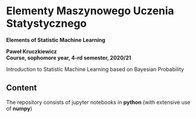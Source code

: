 # Elementy Maszynowego Uczenia Statystycznego
**Elements of Statistic Machine Learning**

**Paweł Kruczkiewicz**<br>
**Course, sophomore year, 4-rd semester, 2020/21**

Introduction to Statistic Machine Learning based on Bayesian Probability

## Content
The repository consists of jupyter notebooks in **python** (with extensive use of **numpy**)